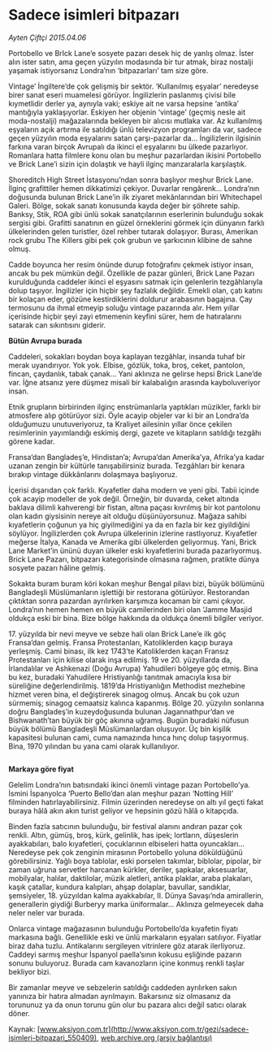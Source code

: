 # Sadece isimleri bitpazarı

*Ayten Çiftçi 2015.04.06*

<div class="pNewsDetailMainContent" itemprop="articleBody">
 <p>
  Portobello ve BrIck Lane’e sosyete pazarı desek hiç de yanlış olmaz. İster alın ister satın, ama geçen yüzyılın modasında bir tur atmak, biraz nostalji yaşamak istiyorsanız Londra’nın ‘bitpazarları’ tam size göre.
 </p>
 <p>
  Vintage’ İngiltere’de çok gelişmiş bir sektör. ‘Kullanılmış eşyalar’ neredeyse birer sanat eseri muamelesi görüyor. İngilizlerin paslanmış çivisi bile kıymetlidir derler ya, aynıyla vaki; eskiye ait ne varsa hepsine ‘antika’ mantığıyla yaklaşıyorlar. Eskiyen her objenin ‘vintage’ (geçmiş nesle ait moda-nostalji) mağazalarında bekleyen bir alıcısı mutlaka var. Az kullanılmış eşyaların açık artırma ile satıldığı ünlü televizyon programları da var, sadece geçen yüzyılın moda eşyalarını satan çarşı-pazarlar da... İngilizlerin ilgisinin farkına varan birçok Avrupalı da ikinci el eşyalarını bu ülkede pazarlıyor. Romanlara hatta filmlere konu olan bu meşhur pazarlardan ikisini Portobello ve Brick Lane’i sizin için dolaştık ve hayli ilginç manzaralarla karşılaştık.
 </p>
 <p>
  Shoreditch High Street İstasyonu’ndan sonra başlıyor meşhur Brick Lane. İlginç grafittiler hemen dikkatimizi çekiyor. Duvarlar rengârenk... Londra’nın doğusunda bulunan Brick Lane’in ilk ziyaret mekânlarından biri Whitechapel Galeri. Bölge, sokak sanatı konusunda kayda değer bir şöhrete sahip. Banksy, Stik, ROA gibi ünlü sokak sanatçılarının eserlerinin bulunduğu sokak sergisi gibi. Grafitti sanatının en güzel örneklerini görmek için dünyanın farklı ülkelerinden gelen turistler, özel rehber tutarak dolaşıyor. Burası, Amerikan rock grubu The Killers gibi pek çok grubun ve şarkıcının klibine de sahne olmuş.
 </p>
 <p>
  Cadde boyunca her resim önünde durup fotoğrafını çekmek istiyor insan, ancak bu pek mümkün değil. Özellikle de pazar günleri, Brick Lane Pazarı kurulduğunda caddeler ikinci el eşyasını satmak için gelenlerin tezgâhlarıyla dolup taşıyor. İngilizler için hiçbir şey fazlalık değildir. Emekli olan, çatı katını bir kolaçan eder, gözüne kestirdiklerini doldurur arabasının bagajına. Çay termosunu da ihmal etmeyip soluğu vintage pazarında alır. Hem yıllar içerisinde hiçbir şeyi zayi etmemenin keyfini sürer, hem de hatıralarını satarak can sıkıntısını giderir.
 </p>
 <p>
  <strong>
   Bütün Avrupa burada
  </strong>
 </p>
 <p>
  Caddeleri, sokakları boydan boya kaplayan tezgâhlar, insanda tuhaf bir merak uyandırıyor. Yok yok. Elbise, gözlük, toka, broş, ceket, pantolon, fincan, çaydanlık, tabak çanak... Yani aklınıza ne gelirse hepsi Brick Lane’de var. İğne atsanız yere düşmez misali bir kalabalığın arasında kayboluveriyor insan.
 </p>
 <p>
  Etnik grupların birbirinden ilginç enstrümanlarla yaptıkları müzikler, farklı bir atmosfere alıp götürüyor sizi. Öyle acayip objeler var ki bir an Londra’da olduğumuzu unutuveriyoruz, ta Kraliyet ailesinin yıllar önce çekilen resimlerinin yayımlandığı eskimiş dergi, gazete ve kitapların satıldığı tezgâhı görene kadar.
 </p>
 <p>
  Fransa’dan Bangladeş’e, Hindistan’a; Avrupa’dan Amerika’ya, Afrika’ya kadar uzanan zengin bir kültürle tanışabilirsiniz burada. Tezgâhları bir kenara bırakıp vintage dükkânlarını dolaşmaya başlıyoruz.
 </p>
 <p>
  İçerisi dışarıdan çok farklı. Kıyafetler daha modern ve yeni gibi. Tabii içinde çok acayip modeller de yok değil. Örneğin, bir duvarda, ceket altında baklava dilimli kahverengi bir fistan, altına paçası kıvrılmış bir kot pantolonu olan kadın giysisinin nereye ait olduğu düşünüyorsunuz. Mağaza sahibi kıyafetlerin çoğunun ya hiç giyilmediğini ya da en fazla bir kez giyildiğini söylüyor. İngilizlerden çok Avrupa ülkelerinin izlerine rastlıyoruz. Kıyafetler meğerse İtalya, Kanada ve Amerika gibi ülkelerden geliyormuş. Yani, Brick Lane Market’in ününü duyan ülkeler eski kıyafetlerini burada pazarlıyormuş. Brick Lane Pazarı, bitpazarı kategorisinde olmasına rağmen, pratikte dünya sosyete pazarı hâline gelmiş.
 </p>
 <p>
  Sokakta buram buram köri kokan meşhur Bengal pilavı bizi, büyük bölümünü Bangladeşli Müslümanların işlettiği bir restorana götürüyor. Restorandan çıktıktan sonra pazardan ayrılırken karşımıza kocaman bir cami çıkıyor. Londra’nın hemen hemen en büyük camilerinden biri olan ‘Jamme Masjid oldukça eski bir bina. Bize bölge hakkında da oldukça önemli bilgiler veriyor.
 </p>
 <p>
  17. yüzyılda bir nevi meyve ve sebze hali olan Brick Lane’e ilk göç Fransa’dan gelmiş. Fransa Protestanları, Katoliklerden kaçıp buraya yerleşmiş. Cami binası, ilk kez 1743’te Katoliklerden kaçan Fransız Protestanları için kilise olarak inşa edilmiş. 19 ve 20. yüzyıllarda da, İrlandalılar ve Ashkenazi (Doğu Avrupa) Yahudileri bölgeye göç etmiş. Bina bu kez, buradaki Yahudilere Hristiyanlığı tanıtmak amacıyla kısa bir süreliğine değerlendirilmiş. 1819’da Hristiyanlığın Methodist mezhebine hizmet veren bina, el değiştirerek sinagog olmuş. Ancak bu çok uzun sürmemiş; sinagog cemaatsiz kalınca kapanmış. Bölge 20. yüzyılın sonlarına doğru Bangladeş’in kuzeydoğusunda bulunan Jagannathpur’dan ve Bishwanath’tan büyük bir göç akınına uğramış. Bugün buradaki nüfusun büyük bölümü Bangladeşli Müslümanlardan oluşuyor. Üç bin kişilik kapasitesi bulunan cami, cuma namazında hınca hınç dolup taşıyormuş. Bina, 1970 yılından bu yana cami olarak kullanılıyor.
 </p>
 <p>
  <img alt="" src="http://web.archive.org/web/20150801105422im_/http://medya.aksiyon.com.tr//aksiyon/2015/04/07/567353.jpg "/>
 </p>
 <p>
  <strong>
   Markaya göre fiyat
  </strong>
 </p>
 <p>
  Gelelim Londra’nın batısındaki ikinci önemli vintage pazarı Portobello’ya. İsmini İspanyolca ‘Puerto Bello’dan alan meşhur pazarı ‘Notting Hill’ filminden hatırlayabilirsiniz. Filmin üzerinden neredeyse on altı yıl geçti fakat buraya hâlâ akın akın turist geliyor ve hepsinin gözü hâlâ o kitapçıda.
 </p>
 <p>
  Binden fazla satıcının bulunduğu, bir festival alanını andıran pazar çok renkli. Altın, gümüş, broş, kürk, gelinlik, has ipek; lortların, düşeslerin ayakkabıları, balo kıyafetleri, çocuklarının elbiseleri hatta oyuncakları... Neredeyse pek çok zenginin mirasının Portobello yoluna döküldüğünü görebilirsiniz. Yağlı boya tablolar, eski porselen takımlar, biblolar, pipolar, bir zaman uğruna servetler harcanan kürkler, deriler, şapkalar, aksesuarlar, mobilyalar, halılar, daktilolar, müzik aletleri, antika plaklar, araba plakaları, kaşık çatallar, kundura kalıpları, ahşap dolaplar, bavullar, sandıklar, şemsiyeler, 18. yüzyıldan kalma ayakkabılar, II. Dünya Savaşı’nda amirallerin, generallerin giydiği Burberyy marka üniformalar... Aklınıza gelmeyecek daha neler neler var burada.
 </p>
 <p>
  Onlarca vintage mağazasının bulunduğu Portobello’da kıyafetin fiyatı markasına bağlı. Genellikle eski ve ünlü markaların eşyaları satılıyor. Fiyatlar biraz daha tuzlu. Antikalarını sergileyen vitrinlere göz atarak ilerliyoruz. Caddeyi sarmış meşhur İspanyol paella’sının kokusu eşliğinde pazarın sonunu buluyoruz. Burada cam kavanozların içine konmuş renkli taşlar bekliyor bizi.
 </p>
 <p>
  Bir zamanlar meyve ve sebzelerin satıldığı caddeden ayrılırken sakın yanınıza bir hatıra almadan ayrılmayın. Bakarsınız siz olmasanız da torununuz ya da onun torunu gün olur bu pazara alıcı değil satıcı olarak döner.
 </p>
</div>


Kaynak: [www.aksiyon.com.tr](http://www.aksiyon.com.tr/gezi/sadece-isimleri-bitpazari_550409), [web.archive.org (arşiv bağlantısı)](http://web.archive.org/web/20150801105422/http://www.aksiyon.com.tr/gezi/sadece-isimleri-bitpazari_550409)
